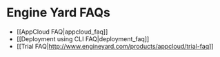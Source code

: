 # Engine Yard FAQs

* [[AppCloud FAQ|appcloud_faq]]
* [[Deployment using CLI FAQ|deployment_faq]]
* [[Trial FAQ|http://www.engineyard.com/products/appcloud/trial-faq]]